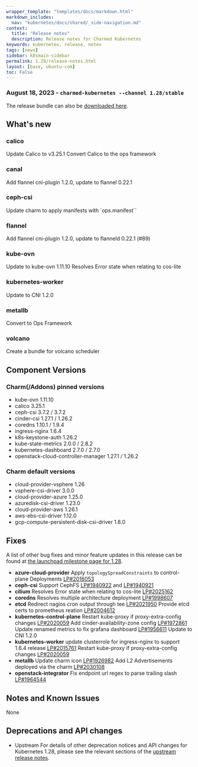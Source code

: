 ```yaml
---
wrapper_template: "templates/docs/markdown.html"
markdown_includes:
  nav: "kubernetes/docs/shared/_side-navigation.md"
context:
  title: "Release notes"
  description: Release notes for Charmed Kubernetes
keywords: kubernetes, release, notes
tags: [news]
sidebar: k8smain-sidebar
permalink: 1.28/release-notes.html
layout: [base, ubuntu-com]
toc: False
---
```


### August 18, 2023 - `charmed-kubernetes --channel 1.28/stable`

The release bundle can also be [downloaded here](https://raw.githubusercontent.com/charmed-kubernetes/bundle/main/releases/1.28/bundle.yaml).

## What's new

### calico

Update Calico to v3.25.1
Convert Calico to the ops framework

### canal

Add flannel cni-plugin 1.2.0, update to flannel 0.22.1

### ceph-csi

Update charm to apply manifests with `ops.manifest``

### flannel

Add flannel cni-plugin 1.2.0, update to flanneld 0.22.1 (#89)

### kube-ovn

Update to kube-ovn 1.11.10
Resolves Error state when relating to cos-lite 

### kubernetes-worker

Update to CNI 1.2.0

### metallb

Convert to Ops Framework

### volcano

Create a bundle for volcano scheduler

## Component Versions

### Charm(/Addons) pinned versions

- kube-ovn 1.11.10
- calico 3.25.1
- ceph-csi 3.7.2 / 3.7.2
- cinder-csi 1.27.1 / 1.26.2 
- coredns 1.10.1 / 1.9.4
- ingress-nginx 1.6.4
- k8s-keystone-auth 1.26.2
- kube-state-metrics 2.0.0 / 2.8.2
- kubernetes-dashboard 2.7.0 / 2.7.0
- openstack-cloud-controller-manager 1.27.1 / 1.26.2 

### Charm default versions

- cloud-provider-vsphere 1.26
- vsphere-csi-driver 3.0.0
- cloud-provider-azure 1.25.0
- azuredisk-csi-driver 1.23.0
- cloud-provider-aws 1.26.1
- aws-ebs-csi-driver 1.12.0
- gcp-compute-persistent-disk-csi-driver 1.8.0

## Fixes

A list of other bug fixes and minor feature updates in this release can be found at
[the launchpad milestone page for 1.28](https://launchpad.net/charmed-kubernetes/+milestone/1.28).

- **azure-cloud-provider**
Apply `topologySpreadConstraints` to control-plane Deployments [LP#2016053](https://launchpad.net/bugs/2016053) 
- **ceph-csi**
Support CephFS [LP#1940922](https://launchpad.net/bugs/1940922) and [LP#1940921](https://launchpad.net/bugs/1940921)
- **cilium**
Resolves Error state when relating to cos-lite [LP#2025162](https://launchpad.net/bugs/2025162)
- **coredns**
Resolves multiple architecture deployment [LP#1998607](https://launchpad.net/bugs/1998607)
- **etcd**
Redirect nagios cron output through tee [LP#2021950](https://launchpad.net/bugs/2021950)
Provide etcd certs to prometheus reation [LP#2004612](https://launchpad.net/bugs/2004612)
- **kubernetes-control-plane**
Restart kube-proxy if proxy-extra-config changes [LP#2020059](https://launchpad.net/bugs/2020059)
Add cinder-availability-zone config [LP#1972861](https://launchpad.net/bugs/1972861)
Update renamed metrics to fix grafana dashboard [LP#1956611](https://launchpad.net/bugs/1956611)
Update to CNI 1.2.0
- **kubernetes-worker**
update clusterrole for ingress-nginx to support 1.6.4 release [LP#2015761](https://launchpad.net/bugs/2015761)
Restart kube-proxy if proxy-extra-config changes [LP#2020059](https://launchpad.net/bugs/2020059)
- **metallb**
Update charm icon [LP#1926982](https://launchpad.net/bugs/1926982)
Add L2 Advertisements deployed via the charm [LP#2030108](https://launchpad.net/bugs/2030108)
- **openstack-integrator**
Fix endpoint url regex to parse trailing slash [LP#1964544](https://launchpad.net/bugs/1964544)

## Notes and Known Issues

None

## Deprecations and API changes

- Upstream
For details of other deprecation notices and API changes for Kubernetes 1.28, please see the
relevant sections of the [upstream release notes][upstream-changelog-1.28].

[upstream-changelog-1.28]: https://github.com/kubernetes/kubernetes/blob/master/CHANGELOG/CHANGELOG-1.28.md#deprecation
